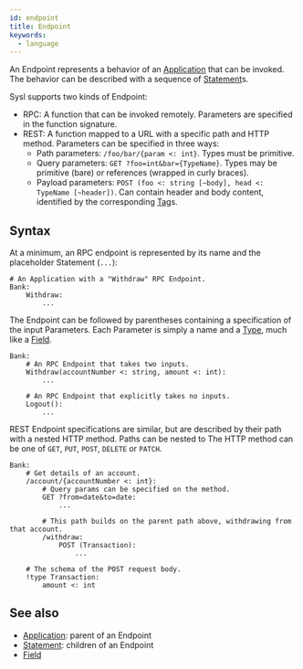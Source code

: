 ```yaml
---
id: endpoint
title: Endpoint
keywords:
  - language
---
```


An Endpoint represents a behavior of an [Application](./application.md) that can be invoked. The behavior can be described with a sequence of [Statement](./statement.md)s.

Sysl supports two kinds of Endpoint:

- RPC: A function that can be invoked remotely. Parameters are specified in the function signature.
- REST: A function mapped to a URL with a specific path and HTTP method. Parameters can be specified in three ways:
  - Path parameters: `/foo/bar/{param <: int}`. Types must be primitive.
  - Query parameters: `GET ?foo=int&bar={TypeName}`. Types may be primitive (bare) or references (wrapped in curly braces).
  - Payload parameters: `POST (foo <: string [~body], head <: TypeName [~header])`. Can contain header and body content, identified by the corresponding [Tag](./tag.md)s.

## Syntax

At a minimum, an RPC endpoint is represented by its name and the placeholder Statement (`...`):

```sysl
# An Application with a "Withdraw" RPC Endpoint.
Bank:
    Withdraw:
        ...
```

The Endpoint can be followed by parentheses containing a specification of the input Parameters. Each Parameter is simply a name and a [Type](./type.md), much like a [Field](./field.md).

```sysl
Bank:
    # An RPC Endpoint that takes two inputs.
    Withdraw(accountNumber <: string, amount <: int):
        ...

    # An RPC Endpoint that explicitly takes no inputs.
    Logout():
        ...
```

REST Endpoint specifications are similar, but are described by their path with a nested HTTP method. Paths can be nested to The HTTP method can be one of `GET`, `PUT`, `POST`, `DELETE` or `PATCH`.

```sysl
Bank:
    # Get details of an account.
    /account/{accountNumber <: int}:
        # Query params can be specified on the method.
        GET ?from=date&to=date:
            ...

        # This path builds on the parent path above, withdrawing from that account.
        /withdraw:
            POST (Transaction):
                ...

    # The schema of the POST request body.
    !type Transaction:
        amount <: int
```

## See also

- [Application](./application.md): parent of an Endpoint
- [Statement](./statement.md): children of an Endpoint
- [Field](./field.md)
